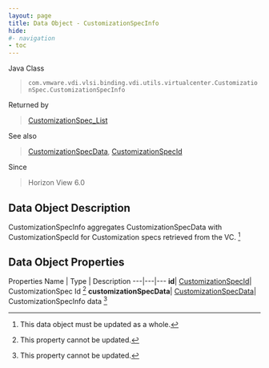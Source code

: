 ```yaml
---
layout: page
title: Data Object - CustomizationSpecInfo
hide:
#- navigation
- toc
---
```






Java Class
> `com.vmware.vdi.vlsi.binding.vdi.utils.virtualcenter.CustomizationSpec.CustomizationSpecInfo`

Returned by
> [CustomizationSpec_List](vdi.utils.virtualcenter.CustomizationSpec.md#list)

See also
> [CustomizationSpecData](vdi.utils.virtualcenter.CustomizationSpec.CustomizationSpecData.md), [CustomizationSpecId](vdi.entity.CustomizationSpecId.md)

Since
> Horizon View 6.0


## Data Object Description

CustomizationSpecInfo aggregates CustomizationSpecData with CustomizationSpecId for Customization specs retrieved from the VC.
 [^167]



## Data Object Properties
Properties
Name |  Type |  Description
---|---|---
**id**| [CustomizationSpecId](vdi.entity.CustomizationSpecId.md)|  CustomizationSpec Id [^2]
**customizationSpecData**| [CustomizationSpecData](vdi.utils.virtualcenter.CustomizationSpec.CustomizationSpecData.md)|  CustomizationSpecInfo data [^2]


 


[^2]: This property cannot be updated.
[^167]: This data object must be updated as a whole.